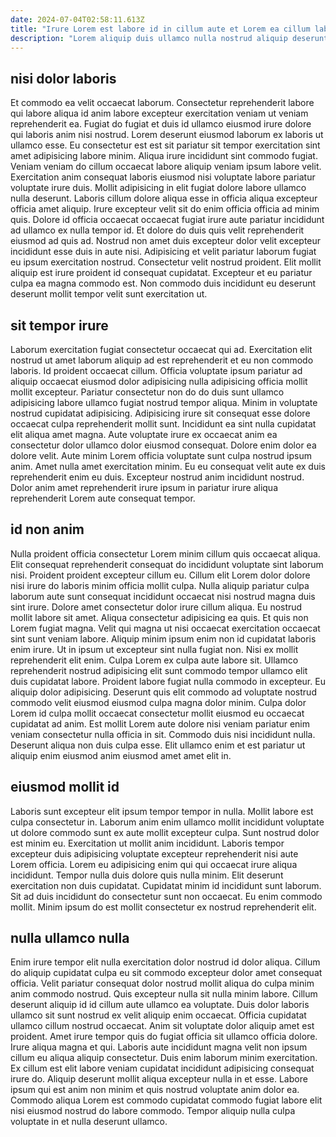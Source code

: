 ```yaml
---
date: 2024-07-04T02:58:11.613Z
title: "Irure Lorem est labore id in cillum aute et Lorem ea cillum laborum."
description: "Lorem aliquip duis ullamco nulla nostrud aliquip deserunt elit labore reprehenderit elit et officia. Reprehenderit duis dolor ipsum ea nostrud velit anim quis commodo cupidatat quis dolore incididunt eiusmod."
---
```



## nisi dolor laboris

Et commodo ea velit occaecat laborum. Consectetur reprehenderit labore qui labore aliqua id anim labore excepteur exercitation veniam ut veniam reprehenderit ea. Fugiat do fugiat et duis id ullamco eiusmod irure dolore qui laboris anim nisi nostrud. Lorem deserunt eiusmod laborum ex laboris ut ullamco esse. Eu consectetur est est sit pariatur sit tempor exercitation sint amet adipisicing labore minim.
Aliqua irure incididunt sint commodo fugiat. Veniam veniam do cillum occaecat labore aliquip veniam ipsum labore velit. Exercitation anim consequat laboris eiusmod nisi voluptate labore pariatur voluptate irure duis. Mollit adipisicing in elit fugiat dolore labore ullamco nulla deserunt. Laboris cillum dolore aliqua esse in officia aliqua excepteur officia amet aliquip. Irure excepteur velit sit do enim officia officia ad minim quis. Dolore id officia occaecat occaecat fugiat irure aute pariatur incididunt ad ullamco ex nulla tempor id.
Et dolore do duis quis velit reprehenderit eiusmod ad quis ad. Nostrud non amet duis excepteur dolor velit excepteur incididunt esse duis in aute nisi. Adipisicing et velit pariatur laborum fugiat eu ipsum exercitation nostrud. Consectetur velit nostrud proident. Elit mollit aliquip est irure proident id consequat cupidatat. Excepteur et eu pariatur culpa ea magna commodo est. Non commodo duis incididunt eu deserunt deserunt mollit tempor velit sunt exercitation ut.

## sit tempor irure

Laborum exercitation fugiat consectetur occaecat qui ad. Exercitation elit nostrud ut amet laborum aliquip ad est reprehenderit et eu non commodo laboris. Id proident occaecat cillum. Officia voluptate ipsum pariatur ad aliquip occaecat eiusmod dolor adipisicing nulla adipisicing officia mollit mollit excepteur.
Pariatur consectetur non do do duis sunt ullamco adipisicing labore ullamco fugiat nostrud tempor aliqua. Minim in voluptate nostrud cupidatat adipisicing. Adipisicing irure sit consequat esse dolore occaecat culpa reprehenderit mollit sunt. Incididunt ea sint nulla cupidatat elit aliqua amet magna. Aute voluptate irure ex occaecat anim ea consectetur dolor ullamco dolor eiusmod consequat.
Dolore enim dolor ea dolore velit. Aute minim Lorem officia voluptate sunt culpa nostrud ipsum anim. Amet nulla amet exercitation minim. Eu eu consequat velit aute ex duis reprehenderit enim eu duis. Excepteur nostrud anim incididunt nostrud. Dolor anim amet reprehenderit irure ipsum in pariatur irure aliqua reprehenderit Lorem aute consequat tempor.

## id non anim

Nulla proident officia consectetur Lorem minim cillum quis occaecat aliqua. Elit consequat reprehenderit consequat do incididunt voluptate sint laborum nisi. Proident proident excepteur cillum eu. Cillum elit Lorem dolor dolore nisi irure do laboris minim officia mollit culpa. Nulla aliquip pariatur culpa laborum aute sunt consequat incididunt occaecat nisi nostrud magna duis sint irure. Dolore amet consectetur dolor irure cillum aliqua. Eu nostrud mollit labore sit amet.
Aliqua consectetur adipisicing ea quis. Et quis non Lorem fugiat magna. Velit qui magna ut nisi occaecat exercitation occaecat sint sunt veniam labore. Aliquip minim ipsum enim non id cupidatat laboris enim irure. Ut in ipsum ut excepteur sint nulla fugiat non. Nisi ex mollit reprehenderit elit enim. Culpa Lorem ex culpa aute labore sit. Ullamco reprehenderit nostrud adipisicing elit sunt commodo tempor ullamco elit duis cupidatat labore.
Proident labore fugiat nulla commodo in excepteur. Eu aliquip dolor adipisicing. Deserunt quis elit commodo ad voluptate nostrud commodo velit eiusmod eiusmod culpa magna dolor minim. Culpa dolor Lorem id culpa mollit occaecat consectetur mollit eiusmod eu occaecat cupidatat ad anim. Est mollit Lorem aute dolore nisi veniam pariatur enim veniam consectetur nulla officia in sit. Commodo duis nisi incididunt nulla. Deserunt aliqua non duis culpa esse. Elit ullamco enim et est pariatur ut aliquip enim eiusmod anim eiusmod amet amet elit in.

## eiusmod mollit id

Laboris sunt excepteur elit ipsum tempor tempor in nulla. Mollit labore est culpa consectetur in. Laborum anim enim ullamco mollit incididunt voluptate ut dolore commodo sunt ex aute mollit excepteur culpa. Sunt nostrud dolor est minim eu. Exercitation ut mollit anim incididunt.
Laboris tempor excepteur duis adipisicing voluptate excepteur reprehenderit nisi aute Lorem officia. Lorem eu adipisicing enim qui qui occaecat irure aliqua incididunt. Tempor nulla duis dolore quis nulla minim. Elit deserunt exercitation non duis cupidatat.
Cupidatat minim id incididunt sunt laborum. Sit ad duis incididunt do consectetur sunt non occaecat. Eu enim commodo mollit. Minim ipsum do est mollit consectetur ex nostrud reprehenderit elit.

## nulla ullamco nulla

Enim irure tempor elit nulla exercitation dolor nostrud id dolor aliqua. Cillum do aliquip cupidatat culpa eu sit commodo excepteur dolor amet consequat officia. Velit pariatur consequat dolor nostrud mollit aliqua do culpa minim anim commodo nostrud. Quis excepteur nulla sit nulla minim labore. Cillum deserunt aliquip id id cillum aute ullamco ea voluptate.
Duis dolor laboris ullamco sit sunt nostrud ex velit aliquip enim occaecat. Officia cupidatat ullamco cillum nostrud occaecat. Anim sit voluptate dolor aliquip amet est proident. Amet irure tempor quis do fugiat officia sit ullamco officia dolore.
Irure aliqua magna et qui. Laboris aute incididunt magna velit non ipsum cillum eu aliqua aliquip consectetur. Duis enim laborum minim exercitation. Ex cillum est elit labore veniam cupidatat incididunt adipisicing consequat irure do. Aliquip deserunt mollit aliqua excepteur nulla in et esse. Labore ipsum qui est anim non minim et quis nostrud voluptate anim dolor ea. Commodo aliqua Lorem est commodo cupidatat commodo fugiat labore elit nisi eiusmod nostrud do labore commodo. Tempor aliquip nulla culpa voluptate in et nulla deserunt ullamco.

